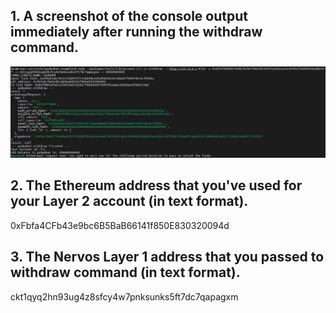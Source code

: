 ## 1. A screenshot of the console output immediately after running the withdraw command.
![](./withdraw.JPG)
## 2. The Ethereum address that you've used for your Layer 2 account (in text format).
0xFbfa4CFb43e9bc6B5BaB66141f850E830320094d
## 3. The Nervos Layer 1 address that you passed to withdraw command (in text format).
ckt1qyq2hn93ug4z8sfcy4w7pnksunks5ft7dc7qapagxm